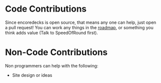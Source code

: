 
# Code Contributions

Since encoredecks is open source, that means any one can help, just open a pull request! You can work any things in the [roadmap](https://trello.com/b/eQnnH19k/encoredecks), or something you think adds value (Talk to SpeedOfRound first).

# Non-Code Contributions

Non programmers can help with the following:

 - Site design or ideas
